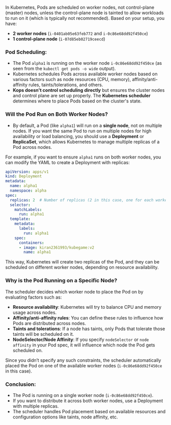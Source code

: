 In Kubernetes, Pods are scheduled on worker nodes, not control-plane (master) nodes, unless the control-plane node is tainted to allow workloads to run on it (which is typically not recommended). Based on your setup, you have:

- **2 worker nodes** (`i-0401ab05e63feb772` and `i-0c86e68dd92f450ce`)
- **1 control-plane node** (`i-07d85eb02719ceecd`)

### Pod Scheduling:
- The Pod `alpha1` is running on the worker node `i-0c86e68dd92f450ce` (as seen from the `kubectl get pods -o wide` output).
- Kubernetes schedules Pods across available worker nodes based on various factors such as node resources (CPU, memory), affinity/anti-affinity rules, taints/tolerations, and others.
- **Kops doesn't control scheduling directly** but ensures the cluster nodes and control plane are set up properly. The **Kubernetes scheduler** determines where to place Pods based on the cluster's state.

### Will the Pod Run on Both Worker Nodes?
- By default, a Pod (like `alpha1`) will run on a **single node**, not on multiple nodes. If you want the same Pod to run on multiple nodes for high availability or load balancing, you should use a **Deployment** or **ReplicaSet**, which allows Kubernetes to manage multiple replicas of a Pod across nodes.

For example, if you want to ensure `alpha1` runs on both worker nodes, you can modify the YAML to create a Deployment with replicas:

```yaml
apiVersion: apps/v1
kind: Deployment
metadata:
  name: alpha1
  namespace: alpha
spec:
  replicas: 2  # Number of replicas (2 in this case, one for each worker node)
  selector:
    matchLabels:
      run: alpha1
  template:
    metadata:
      labels:
        run: alpha1
    spec:
      containers:
      - image: kiran2361993/kubegame:v2
        name: alpha1
```

This way, Kubernetes will create two replicas of the Pod, and they can be scheduled on different worker nodes, depending on resource availability.

### Why is the Pod Running on a Specific Node?
The scheduler decides which worker node to place the Pod on by evaluating factors such as:
- **Resource availability**: Kubernetes will try to balance CPU and memory usage across nodes.
- **Affinity/anti-affinity rules**: You can define these rules to influence how Pods are distributed across nodes.
- **Taints and tolerations**: If a node has taints, only Pods that tolerate those taints will be scheduled on it.
- **NodeSelector/Node Affinity**: If you specify `nodeSelector` or `node affinity` in your Pod spec, it will influence which node the Pod gets scheduled on.

Since you didn’t specify any such constraints, the scheduler automatically placed the Pod on one of the available worker nodes (`i-0c86e68dd92f450ce` in this case).

### Conclusion:
- The Pod is running on a single worker node (`i-0c86e68dd92f450ce`).
- If you want to distribute it across both worker nodes, use a Deployment with multiple replicas.
- The scheduler handles Pod placement based on available resources and configuration options like taints, node affinity, etc.

